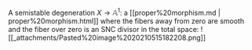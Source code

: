 












A semistable degeneration $X\to {\mathbb{A}}^1$: a [[proper%20morphism.md | proper%20morphism.html]] where the fibers away from zero are smooth and the fiber over zero is an SNC divisor in the total space: ![[_attachments/Pasted%20image%2020210515182208.png]]
